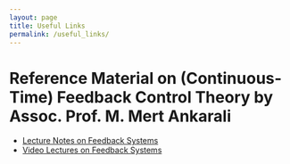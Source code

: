 ```yaml
---
layout: page
title: Useful Links
permalink: /useful_links/
---
```


# Reference Material on (Continuous-Time) Feedback Control Theory by Assoc. Prof. M. Mert Ankarali
- [Lecture Notes on Feedback Systems](https://github.com/mertankarali/Lecture-Notes/tree/master/METU-EE302)
- [Video Lectures on Feedback Systems](https://www.youtube.com/watch?v=qKrn6own8To&list=PLkzMUaHD5TOMLQ4O8AcVJn3VBmgHcAFEc)

